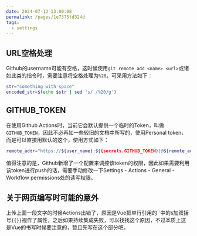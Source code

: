 ```yaml
---
date: 2024-07-12 13:00:08
permalink: /pages/1e7375fd324d
tags: 
  - settings
---
```


## URL空格处理

Github的username可能有空格，这时候使用`git remote add <name> <url>`或诸如此类的指令时，需要注意将空格处理为`%20`。可采用方法如下：

```bash
str="something with space"
encoded_str=$(echo $str | sed 's/ /%20/g')
```

## GITHUB_TOKEN

在使用Github Actions时，当前它会默认提供一个临时的Token，叫做`GITHUB_TOKEN`，因此不必再如一些较旧的文档中所写的，使用Personal token，而是可以直接用默认的这个，使用方式如下：

```bash
remote_addr="https://${user_name}:${{secrets.GITHUB_TOKEN}}@${remote_addr}"
```

值得注意的是，Github新增了一个配置来调控该token的权限，因此如果需要利用该token进行push的话，需要手动修改一下Settings - Actions - General - Workflow permissions处的读写权限。

## 关于网页编写时可能的意外

上传上面一段文字的时候Actions出错了，原因是Vue把单行引用的\`\`中的`$`加双括号`{{}}`视作了属性，之后如果持续集成失败，可以找找这个原因，不过本质上这是Vue的书写时候要注意的，暂且先写在这个部分吧。
